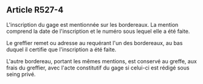 Article R527-4
----
L'inscription du gage est mentionnée sur les bordereaux. La mention comprend la
date de l'inscription et le numéro sous lequel elle a été faite.

Le greffier remet ou adresse au requérant l'un des bordereaux, au bas duquel il
certifie que l'inscription a été faite.

L'autre bordereau, portant les mêmes mentions, est conservé au greffe, aux frais
du greffier, avec l'acte constitutif du gage si celui-ci est rédigé sous seing
privé.
